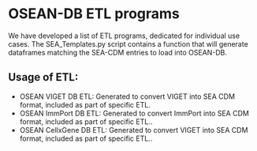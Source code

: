 # OSEAN-DB ETL programs

We have developed a list of ETL programs, dedicated for individual use cases.
The SEA_Templates.py script contains a function that will generate dataframes matching the SEA-CDM entries to load into OSEAN-DB.

## Usage of ETL:
- OSEAN VIGET DB ETL: Generated to convert VIGET into SEA CDM format, included as part of specific ETL.
- OSEAN ImmPort DB ETL: Generated to convert ImmPort into SEA CDM format, included as part of specific ETL..
- OSEAN CellxGene DB ETL: Generated to convert VIGET into SEA CDM format, included as part of specific ETL..
